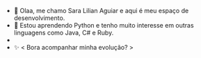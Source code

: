 - 👋 Olaa, me chamo Sara Lilian Aguiar e aqui é meu espaço de desenvolvimento.
- 🌱 Estou aprendendo Python e tenho muito interesse em outras linguagens como Java, C# e Ruby.
-
- ✨ < Bora acompanhar minha evolução? > 
